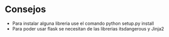 # Consejos
* Para instalar alguna libreria use el comando
	python setup.py install
* Para poder usar flask se necesitan de las librerias itsdangerous y Jinja2
